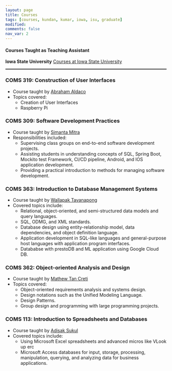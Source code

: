 ```yaml
---
layout: page
title: Courses
tags: [courses, kundan, kumar, iowa, isu, graduate]
modified:
comments: false
nav_var: 2
---
```


#### Courses Taught as Teaching Assistant

**Iowa State University**
[Courses at Iowa State University](https://cs.iastate.edu/)
<hr style="border: 1px solid gray">

### COMS 319: Construction of User Interfaces
- Course taught by [Abraham Aldaco](https://www.cs.iastate.edu/people/abraham-aldaco)
- Topics covered:
  - Creation of User Interfaces
  - Raspberry Pi

### COMS 309: Software Development Practices
- Course taught by [Simanta Mitra](https://www.cs.iastate.edu/people/simanta-mitra)
- Responsibilities included:
  - Supervising class groups on end-to-end software development projects.
  - Assisting students in understanding concepts of SQL, Spring Boot, Mockito test Framework, CI/CD pipeline, Android, and IOS application development.
  - Providing a practical introduction to methods for managing software development.

### COMS 363: Introduction to Database Management Systems
- Course taught by [Wallapak Tavanapong](https://www.cs.iastate.edu/tavanapo)
- Covered topics include:
  - Relational, object-oriented, and semi-structured data models and query languages.
  - SQL, ODMG, and XML standards.
  - Database design using entity-relationship model, data dependencies, and object definition language.
  - Application development in SQL-like languages and general-purpose host languages with application program interfaces.
  - Datababse with prestoDB and ML application using Google Cloud DB.

### COMS 362: Object-oriented Analysis and Design
- Course taught by [Mathew Tan Creti](https://www.cs.iastate.edu/people/matthew-tan-creti)
- Topics covered:
  - Object-oriented requirements analysis and systems design.
  - Design notations such as the Unified Modeling Language.
  - Design Patterns.
  - Group design and programming with large programming projects.

### COMS 113: Introduction to Spreadsheets and Databases
- Course taught by [Adisak Sukul](https://www.cs.iastate.edu/adisak)
- Covered topics include:
  - Using Microsoft Excel spreadsheets and advanced micros like VLook up erc
  - Microsoft Access databases for input, storage, processing, manipulation, querying, and analyzing data for business applications.
